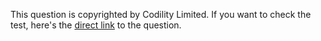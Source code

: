 This question is copyrighted by Codility Limited. If you want to check the test, here's the [direct link](https://app.codility.com/programmers/lessons/2-arrays/odd_occurrences_in_array/) to the question.
